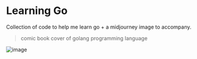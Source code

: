 # Learning Go
Collection of code to help me learn go + a midjourney image to accompany.
> comic book cover of golang programming language

![image](https://github.com/kostyafarber/learning-go/assets/73378227/886fb0a0-73fd-4311-852d-29d584bb0804)
